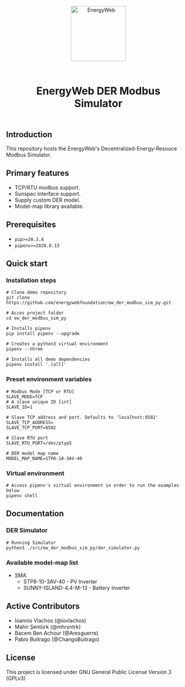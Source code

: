 <div align="center">
  <a href="https://www.energyweb.org/"><img src="https://www.energyweb.org/wp-content/uploads/2019/04/logo-brand.png" alt="EnergyWeb" width="150"></a>
  <h1 style="padding:25px;">
    EnergyWeb DER Modbus Simulator
  </h1>
</div>


## Introduction
This repository hosts the EnergyWeb's Decentralized-Energy-Resouce Modbus Simulator.

## Primary features
- TCP/RTU modbus support.
- Sunspec interface support.
- Supply custom DER model.
- Model-map library available.

## Prerequisites
- ```pip>=20.3.4```
- ```pipenv>=2020.8.13```

## Quick start

### Installation steps
```
# Clone demo repository
git clone https://github.com/energywebfoundation/ew_der_modbus_sim_py.git

# Acces project folder
cd ew_der_modbus_sim_py

# Installs pipenv
pip install pipenv --upgrade

# Creates a python3 virtual environment
pipenv --three

# Installs all demo dependencies
pipenv install '.[all]'
```

### Preset environment variables
```
# Modbus Mode [TCP or RTU]
SLAVE_MODE=TCP
# A slave unique ID [int]
SLAVE_ID=1

# Slave TCP address and port. Defaults to 'localhost:8502'
SLAVE_TCP_ADDRESS=
SLAVE_TCP_PORT=8502

# Slave RTU port 
SLAVE_RTU_PORT=/dev/ptyp5

# DER model map name 
MODEL_MAP_NAME=STP8-10-3AV-40
```

### Virtual environment
```
# Access pipenv's virtual environment in order to run the examples below
pipenv shell
```

## Documentation
### DER Simulator

```
# Running Simulator
python3 ./src/ew_der_modbus_sim_py/der_simulator.py
```

### Available model-map list
- SMA
  - STP8-10-3AV-40 - PV Inverter
  - SUNNY-ISLAND-4.4-M-13 - Battery Inverter 

## Active Contributors
- Ioannis Vlachos (@iovlachos)
- Mahir Şentürk (@mhrsntrk)
- Bacem Ben Achour (@Aresguerre) 
- Pablo Buitrago (@ChangoBuitrago)

License
-------
This project is licensed under GNU General Public License Version 3 (GPLv3)